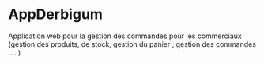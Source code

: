 # AppDerbigum
Application web pour la gestion des commandes pour les commerciaux 
(gestion des produits, de stock, gestion du panier , gestion des commandes .... ) 
